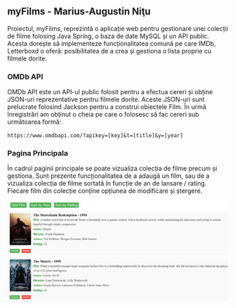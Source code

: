 ## myFilms - Marius-Augustin Niţu

Proiectul, myFilms, reprezintă o aplicație web pentru gestionare unei colecții de filme folosing Java Spring, o baza de date MySQL și un API public. Acesta dorește să implementeze funcționalitatea comună pe care IMDb, Letterboxd o oferă: posibilitatea de a crea și gestiona o lista proprie cu filmele dorite.

### OMDb API

OMDb API este un API-ul public folosit pentru a efectua cereri și obține JSON-uri reprezentative pentru filmele dorite. Aceste JSON-uri sunt prelucrate folosind Jackson pentru a construi obiectele Film. În urmă înregistrări am obținut o cheia pe care o folosesc să fac cereri sub următoarea formă:

```
https://www.omdbapi.com/?apikey=[key]&t=[title]&y=[year]
```

### Pagina Principala

În cadrul paginii principale se poate vizualiza colecția de filme precum și gestiona. Sunt prezente funcționalitatea de a adaugă un film, sau de a vizualiza colecția de filme sortată în funcție de an de lansare / rating. Fiecare film din colecție conține opțiunea de modificare și ștergere.

![](Screen.png)